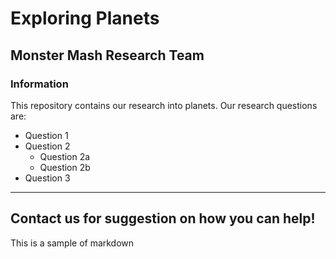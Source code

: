 # Exploring Planets

## Monster Mash Research Team

### Information

This repository contains our research into planets. Our research questions are:
* Question 1
* Question 2
     - Question 2a
     - Question 2b
* Question 3 

---
Contact us for suggestion on how you can help!
---

This is a sample of markdown
